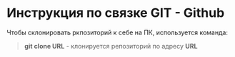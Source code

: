 # Инструкция по связке GIT - Github

Чтобы склонировать ркпозиторий к себе на ПК, используется команда:
> **git clone URL** - клонируется репозиторий по адресу **URL**